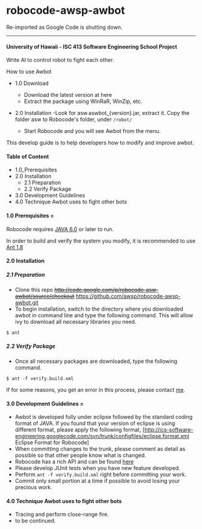 # robocode-awsp-awbot
Re-imported as Google Code is shutting down.

------------------
#### University of Hawaii - ISC 413 Software Engineering School Project

Write AI to control robot to fight each other.



How to use Awbot

- 1.0 Download
    - Download the latest version at here
    - Extract the package using WinRaR, WinZip, etc.

- 2.0 Installation
    -Look for asw.aswbot_{version}.jar, extract it. Copy the folder asw to Robocode's folder, under `/robot/`
    - Start Robocode and you will see Awbot from the menu.


This develop guide is to help developers how to modify and improve awbot.

#### Table of Content
 * 1.0_Prerequisites
 * 2.0 Installation
   * 2.1 Preparation
   * 2.2 Verify Package
 * 3.0 Development Guidelines
 * 4.0 Technique Awbot uses to fight other bots
 
 
#### 1.0 Prerequisites =

Robocode requires [JAVA 6.0](http://java.com/en/download) or later to run.

In order to build and verify the system you modify, it is recommended to use [Ant 1.8](http://ant.apache.org/)


#### 2.0 Installation

##### 2.1 Preparation
  * Clone this repo ~~http://code.google.com/p/robocode-asw-awbot/source/checkout~~ https://github.com/awsp/robocode-awsp-awbot.git
  * To begin installation, switch to the directory where you downloaded awbot in command line and type the following command. This will allow ivy to download all necessary libraries you need.

  ```
  $ ant
  ```


##### 2.2 Verify Package
  * Once all necessary packages are downloaded, type the following command.
  ```
  $ ant -f verify.build.xml
  ```

  If for some reasons, you get an error in this process, please contact [me](anthonyspwu@gmail.com).

#### 3.0 Development Guidelines =
  * Awbot is developed fully under eclipse followed by the standard coding format of JAVA. If you found that your version of eclipse is using different format, please apply the following format, [http://ics-software-engineering.googlecode.com/svn/trunk/configfiles/eclipse.format.xml Eclipse Format for Robocode]
  * When committing changes to the trunk, please comment as detail as possible so that other people know what is changed.
  * Robocode has a rich API and can be found [here](http://robocode.sourceforge.net/docs/robocode)
  * Please develop JUnit tests when you have new feature developed.
  * Perform `ant -f verify.build.xml` right before committing your work.
  * Commit only small portion at a time if possible to avoid losing your precious work.
  
#### 4.0 Technique Awbot uses to fight other bots
 * Tracing and perform close-range fire.
 * to be continued. 